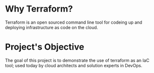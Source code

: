 # Why Terraform?
Terraform is an open sourced command line tool for codeing up and deploying infrastructure as code on the cloud.
# Project's Objective
The goal of this project is to demonstrate the use of terraform as an IaC tool; used today by cloud architects and solution experts in DevOps.
